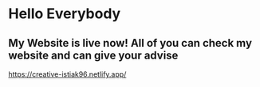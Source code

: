 <h1>Hello Everybody</h1>

<h2>My Website is live now! All of you can check my website and can give your advise </h2>

<a href = "">https://creative-istiak96.netlify.app/</a>
